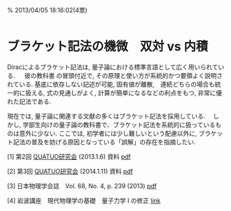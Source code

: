 % 2013/04/05 18:16:02(4票)
```{tags} ノート, 量子力学, 双対
```
# ブラケット記法の機微　双対 vs 内積

Diracによるブラケット記法は, 量子論における標準言語として広く用いられている. 　
彼の教科書 の冒頭付近で, その原理と使い方が系統的かつ要領よく説明されている.
基底に依存しない記述が可能, 固有値が離散,　連続どちらの場合も統一的に扱える,
式の見通しがよく, 計算が簡単になるなどの利点をもつ, 非常に優れた記法である.　

現在では, 量子論に関連する文献の多くはブラケット記法を採用している.　
しかし, 学部生向けの量子論の教科書で、ブラケット記法を系統的に扱っているものは意外に少ない.
ここでは, 初学者には少し難しいという配慮以外に,
ブラケット記法の普及を妨げる原因となっている「誤解」の存在を指摘したい.

[1] 第2回 [QUATUO研究会](https://www.sceng.kochi-tech.ac.jp/koban/quatuo/doku.php) (2013.1.6) 資料 [pdf](bracket1.pdf)

[2] 第3回 [QUATUO研究会](https://www.sceng.kochi-tech.ac.jp/koban/quatuo/doku.php) (2014.1.11) 資料 [pdf](bracket2.pdf)

[3] 日本物理学会誌　Vol. 68, No. 4, p. 239 (2013)  [pdf](butsuri-kitano-3-1a.pdf)

[4] 岩波講座　現代物理学の基礎　量子力学 I の修正 [link](bracket-error.md)
